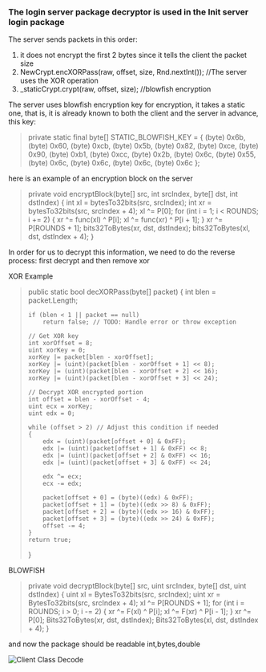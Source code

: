 ### The login server package decryptor is used in the Init server login package

The server sends packets in this order:  
1. it does not encrypt the first 2 bytes since it tells the client the packet size  
2. NewCrypt.encXORPass(raw, offset, size, Rnd.nextInt()); //The server uses the XOR operation  
3. _staticCrypt.crypt(raw, offset, size); //blowfish encryption  

The server uses blowfish encryption key for encryption, it takes a static one, that is, it is already known to both the client and the server in advance, this key:  

<blockquote>

private static final byte[] STATIC_BLOWFISH_KEY =
	{
		(byte) 0x6b,
		(byte) 0x60,
		(byte) 0xcb,
		(byte) 0x5b,
		(byte) 0x82,
		(byte) 0xce,
		(byte) 0x90,
		(byte) 0xb1,
		(byte) 0xcc,
		(byte) 0x2b,
		(byte) 0x6c,
		(byte) 0x55,
		(byte) 0x6c,
		(byte) 0x6c,
		(byte) 0x6c,
		(byte) 0x6c
	};
	
</blockquote>

here is an example of an encryption block on the server  

<blockquote>

private void encryptBlock(byte[] src, int srcIndex, byte[] dst, int dstIndex)
{
	int xl = bytesTo32bits(src, srcIndex);
	int xr = bytesTo32bits(src, srcIndex + 4);
    xl ^= P[0];
	for (int i = 1; i < ROUNDS; i += 2)
	{
		xr ^= func(xl) ^ P[i];
		xl ^= func(xr) ^ P[i + 1];
	}
	xr ^= P[ROUNDS + 1];
	bits32ToBytes(xr, dst, dstIndex);
	bits32ToBytes(xl, dst, dstIndex + 4);
}

</blockquote>

In order for us to decrypt this information, we need to do the reverse process: first decrypt and then remove xor    

XOR Example  

<blockquote>

public static bool decXORPass(byte[] packet) {
    int blen = packet.Length;

    if (blen < 1 || packet == null)
        return false; // TODO: Handle error or throw exception

    // Get XOR key
    int xorOffset = 8;
    uint xorKey = 0;
    xorKey |= packet[blen - xorOffset];
    xorKey |= (uint)(packet[blen - xorOffset + 1] << 8);
    xorKey |= (uint)(packet[blen - xorOffset + 2] << 16);
    xorKey |= (uint)(packet[blen - xorOffset + 3] << 24);

    // Decrypt XOR encrypted portion
    int offset = blen - xorOffset - 4;
    uint ecx = xorKey;
    uint edx = 0;

    while (offset > 2) // Adjust this condition if needed
    {
        edx = (uint)(packet[offset + 0] & 0xFF);
        edx |= (uint)(packet[offset + 1] & 0xFF) << 8;
        edx |= (uint)(packet[offset + 2] & 0xFF) << 16;
        edx |= (uint)(packet[offset + 3] & 0xFF) << 24;

        edx ^= ecx;
        ecx -= edx;

        packet[offset + 0] = (byte)((edx) & 0xFF);
        packet[offset + 1] = (byte)((edx >> 8) & 0xFF);
        packet[offset + 2] = (byte)((edx >> 16) & 0xFF);
        packet[offset + 3] = (byte)((edx >> 24) & 0xFF);
        offset -= 4;
    }
    return true;
}

</blockquote>

BLOWFISH  

<blockquote>

private void decryptBlock(byte[] src, uint srcIndex, byte[] dst, uint dstIndex)
{
    uint xl = BytesTo32bits(src, srcIndex);
    uint xr = BytesTo32bits(src, srcIndex + 4);
    xl ^= P[ROUNDS + 1];
    for (int i = ROUNDS; i > 0; i -= 2)
    {
        xr ^= F(xl) ^ P[i];
        xl ^= F(xr) ^ P[i - 1];
    }
    xr ^= P[0];
    Bits32ToBytes(xr, dst, dstIndex);
    Bits32ToBytes(xl, dst, dstIndex + 4);
}

</blockquote>

and now the package should be readable int,bytes,double  

![Client Class Decode](https://i.ibb.co/4gZL6Pj5/loginXor.png)